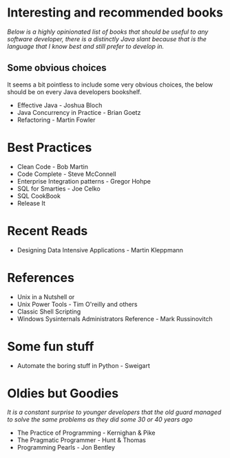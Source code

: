 # Interesting and recommended books

_Below is a highly opinionated list of books that should be useful to any software developer, there is a distinctly Java slant because that is the language that I know best and still prefer to develop in._

## Some obvious choices

It seems a bit pointless to include some very obvious choices, the below should be on every Java developers bookshelf.

* Effective Java - Joshua Bloch
* Java Concurrency in Practice - Brian Goetz
* Refactoring - Martin Fowler

# Best Practices

* Clean Code - Bob Martin
* Code Complete - Steve McConnell
* Enterprise Integration patterns - Gregor Hohpe
* SQL for Smarties - Joe Celko
* SQL CookBook
* Release It

# Recent Reads

* Designing Data Intensive Applications - Martin Kleppmann

# References

* Unix in a Nutshell or 
* Unix Power Tools - Tim O'reilly and others
* Classic Shell Scripting
* Windows Sysinternals Administrators Reference - Mark Russinovitch

# Some fun stuff

* Automate the boring stuff in Python - Sweigart

# Oldies but Goodies

_It is a constant surprise to younger developers that the old guard managed to solve the same problems as they did some 30 or 40 years ago_

* The Practice of Programming - Kernighan & Pike
* The Pragmatic Programmer - Hunt & Thomas
* Programming Pearls - Jon Bentley

